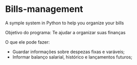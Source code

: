 # Bills-management
A symple system in Python to help you organize your bills

Objetivo do programa: Te ajudar a organizar suas finanças

O que ele pode fazer:
- Guardar informações sobre despezas fixas e varáveis;
- Informar balanço salarial, histórico e lançamentos futuros;
